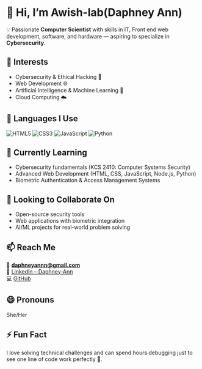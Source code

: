 # 👋 Hi, I’m Awish-lab(Daphney Ann)  

💡 Passionate **Computer Scientist** with skills in IT, Front end web development, software, and hardware — aspiring to specialize in **Cybersecurity**.  

## 👀 Interests  
- Cybersecurity & Ethical Hacking 🔐  
- Web Development 🌐  
- Artificial Intelligence & Machine Learning 🤖  
- Cloud Computing ☁️
## 🔧 Languages I Use  

![HTML5](https://img.shields.io/badge/HTML5-E34F26?style=for-the-badge&logo=html5&logoColor=white)
![CSS3](https://img.shields.io/badge/CSS3-1572B6?style=for-the-badge&logo=css3&logoColor=white)
![JavaScript](https://img.shields.io/badge/JavaScript-F7DF1E?style=for-the-badge&logo=javascript&logoColor=black)
![Python](https://img.shields.io/badge/Python-3776AB?style=for-the-badge&logo=python&logoColor=white)

## 🌱 Currently Learning  
- Cybersecurity fundamentals (KCS 2410: Computer Systems Security)  
- Advanced Web Development (HTML, CSS, JavaScript, Node.js, Python)  
- Biometric Authentication & Access Management Systems  

## 💞️ Looking to Collaborate On  
- Open-source security tools  
- Web applications with biometric integration  
- AI/ML projects for real-world problem solving  

## 📫 Reach Me  
📧 **daphneyannn@gmail.com**  
💼 [LinkedIn – Daphney-Ann](https://www.linkedin.com/in/daphney-ann-a4310b239/)  
💻 [GitHub](https://github.com/Awish-lab) 

## 😄 Pronouns  
She/Her  

## ⚡ Fun Fact  
I love solving technical challenges and can spend hours debugging just to see one line of code work perfectly 🚀.  
